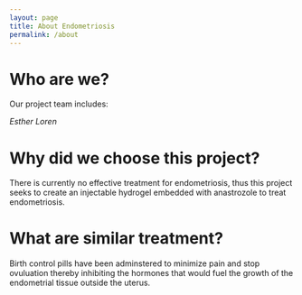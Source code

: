 ```yaml
---
layout: page
title: About Endometriosis
permalink: /about
---
```

# Who are we? 
Our project team includes: 

*Esther*
*Loren*

# Why did we choose this project?
There is currently no effective treatment for endometriosis, thus this project seeks to create an injectable hydrogel embedded with anastrozole to treat endometriosis.

# What are similar treatment?
Birth control pills have been adminstered to minimize pain and stop ovuluation thereby inhibiting the hormones that would fuel the growth of the endometrial tissue outside the uterus.

